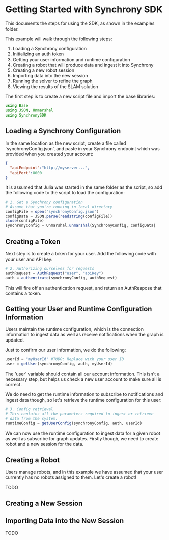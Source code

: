 # Getting Started with Synchrony SDK

This documents the steps for using the SDK, as shown in the examples folder.

This example will walk through the following steps:
1. Loading a Synchrony configuration
1. Initializing an auth token
1. Getting your user information and runtime configuration
1. Creating a robot that will produce data and ingest it into Synchrony
1. Creating a new robot session
1. Importing data into the new session
1. Running the solver to refine the graph
1. Viewing the results of the SLAM solution

The first step is to create a new script file and import the base libraries:

```julia
using Base
using JSON, Unmarshal
using SynchronySDK
```

## Loading a Synchrony Configuration
In the same location as the new script, create a file called 'synchronyConfig.json', and paste in your Synchrony endpoint which was provided when you created your account:
```json
{
  "apiEndpoint":"http://myserver...",
  "apiPort":8000
}
```

It is assumed that Julia was started in the same folder as the script, so add the following code to the script to load the configuration:

```julia
# 1. Get a Synchrony configuration
# Assume that you're running in local directory
configFile = open("synchronyConfig.json")
configData = JSON.parse(readstring(configFile))
close(configFile)
synchronyConfig = Unmarshal.unmarshal(SynchronyConfig, configData)
```

## Creating a Token
Next step is to create a token for your user. Add the following code with your user and API key:

```julia
# 2. Authorizing ourselves for requests
authRequest = AuthRequest("user", "apiKey")
auth = authenticate(synchronyConfig, authRequest)
```

This will fire off an authentication request, and return an AuthRespose that contains a token.

## Getting your User and Runtime Configuration Information
Users maintain the runtime configuration, which is the connection information to ingest data as well as receive notifications when the graph is updated.

Just to confirm our user information, we do the following:

```julia
userId = "myUserId" #TODO: Replace with your user ID
user = getUser(synchronyConfig, auth, myUserId)
```

The 'user' variable should contain all our account information. This isn't a necessary step, but helps us check a new user account to make sure all is correct.

We do need to get the runtime information to subscribe to notifications and ingest data though, so let's retrieve the runtime configuration for this user:

```julia
# 3. Config retrieval
# This contains all the parameters required to ingest or retrieve
# data from the system.
runtimeConfig = getUserConfig(synchronyConfig, auth, userId)
```

We can now use the runtime configuration to ingest data for a given robot as well as subscribe for graph updates. Firstly though, we need to create robot and a new session for the data.

## Creating a Robot
Users manage robots, and in this example we have assumed that your user currently has no robots assigned to them. Let's create a robot!

TODO

## Creating a New Session

## Importing Data into the New Session

TODO
